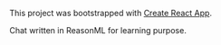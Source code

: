 This project was bootstrapped with [Create React App](https://github.com/facebookincubator/create-react-app).

Chat written in ReasonML for learning purpose.
